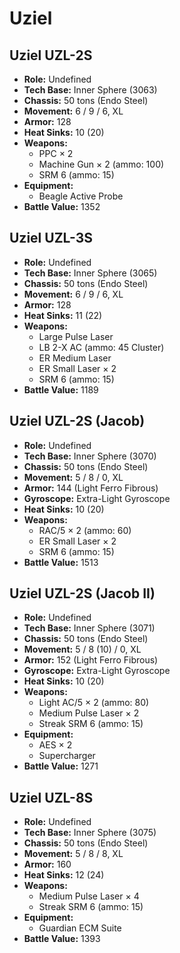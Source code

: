 # Uziel
## Uziel UZL-2S
- **Role:** Undefined
- **Tech Base:** Inner Sphere (3063)
- **Chassis:** 50 tons (Endo Steel)
- **Movement:** 6 / 9 / 6, XL
- **Armor:** 128
- **Heat Sinks:** 10 (20)
- **Weapons:**
  - PPC × 2
  - Machine Gun × 2 (ammo: 100)
  - SRM 6 (ammo: 15)
- **Equipment:**
  - Beagle Active Probe
- **Battle Value:** 1352

## Uziel UZL-3S
- **Role:** Undefined
- **Tech Base:** Inner Sphere (3065)
- **Chassis:** 50 tons (Endo Steel)
- **Movement:** 6 / 9 / 6, XL
- **Armor:** 128
- **Heat Sinks:** 11 (22)
- **Weapons:**
  - Large Pulse Laser
  - LB 2-X AC (ammo: 45 Cluster)
  - ER Medium Laser
  - ER Small Laser × 2
  - SRM 6 (ammo: 15)
- **Battle Value:** 1189

## Uziel UZL-2S (Jacob)
- **Role:** Undefined
- **Tech Base:** Inner Sphere (3070)
- **Chassis:** 50 tons (Endo Steel)
- **Movement:** 5 / 8 / 0, XL
- **Armor:** 144 (Light Ferro Fibrous)
- **Gyroscope:** Extra-Light Gyroscope
- **Heat Sinks:** 10 (20)
- **Weapons:**
  - RAC/5 × 2 (ammo: 60)
  - ER Small Laser × 2
  - SRM 6 (ammo: 15)
- **Battle Value:** 1513

## Uziel UZL-2S (Jacob II)
- **Role:** Undefined
- **Tech Base:** Inner Sphere (3071)
- **Chassis:** 50 tons (Endo Steel)
- **Movement:** 5 / 8 (10) / 0, XL
- **Armor:** 152 (Light Ferro Fibrous)
- **Gyroscope:** Extra-Light Gyroscope
- **Heat Sinks:** 10 (20)
- **Weapons:**
  - Light AC/5 × 2 (ammo: 80)
  - Medium Pulse Laser × 2
  - Streak SRM 6 (ammo: 15)
- **Equipment:**
  - AES × 2
  - Supercharger
- **Battle Value:** 1271

## Uziel UZL-8S
- **Role:** Undefined
- **Tech Base:** Inner Sphere (3075)
- **Chassis:** 50 tons (Endo Steel)
- **Movement:** 5 / 8 / 8, XL
- **Armor:** 160
- **Heat Sinks:** 12 (24)
- **Weapons:**
  - Medium Pulse Laser × 4
  - Streak SRM 6 (ammo: 15)
- **Equipment:**
  - Guardian ECM Suite
- **Battle Value:** 1393


